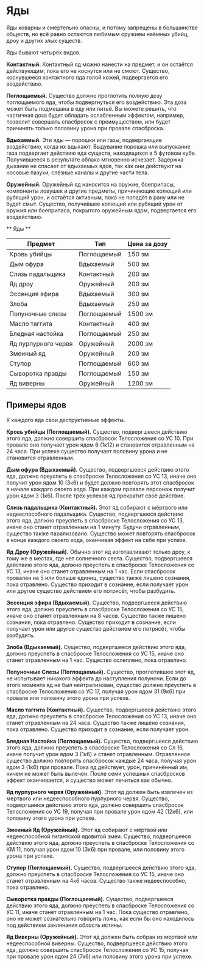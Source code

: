 # Яды

Яды коварны и смертельно опасны, и потому запрещены в большинстве обществ, но всё равно остаются любимым оружием наёмных убийц, дроу и других злых существ.

Яды бывают четырёх видов.

**Контактный.** Контактный яд можно нанести на предмет, и он остаётся действующим, пока его не коснутся или не смоют. Существо, коснувшееся контактного яда голой кожей, подвергается его воздействию.

**Поглощаемый.** Существо должно проглотить полную дозу поглощаемого яда, чтобы подвергнуться его воздействию. Эта доза может быть подмешана в еду или питьё.
Вы можете решить, что частичная доза будет обладать ослабленным эффектом, например, позволит совершать спасбросок с преимуществом, или будет причинять только половину урона при провале спасброска.

**Вдыхаемый.** Эти яды — порошки или газы, подвергающие воздействию, когда их вдыхают. Выдувание порошка или выпускание газа подвергает действию яда существ, находящихся в 5 футовом кубе. Получившееся в результате облако мгновенно исчезает. Задержка дыхание не спасает от вдыхаемых ядов, так как они действуют на носовые пазухи, слёзные каналы и другие части тела.

**Оружейный.** Оружейный яд наносится на оружие, боеприпасы, компоненты ловушек и другие предметы, причиняющие колющий или рубящий урон, и остаётся активным, пока не попадёт в рану или не будет смыт. Существо, получившее колющий или рубящий урон от оружия или боеприпаса, покрытого оружейным ядом, подвергается его воздействию.

** Яды **

| Предмет             | Тип         | Цена за дозу | 
|---------------------|-------------|--------------| 
| Кровь убийцы        | Поглощаемый | 150 зм       | 
| Дым офура           | Вдыхаемый   | 500 зм       | 
| Слизь падальщика    | Контактный  | 200 зм       | 
| Яд дроу             | Оружейный   | 200 зм       | 
| Эссенция эфира      | Вдыхаемый   | 300 зм       | 
| Злоба               | Вдыхаемый   | 250 зм       | 
| Полуночные слезы    | Поглощаемый | 1500 зм      | 
| Масло таггита       | Контактный  | 400 зм       | 
| Бледная настойка    | Поглощаемый | 250 зм       | 
| Яд пурпурного червя | Оружейный   | 2000 зм      | 
| Змеиный яд          | Оружейный   | 200 зм       | 
| Ступор              | Поглощаемый | 600 зм       | 
| Сыворотка правды    | Поглощаемый | 150 зм       | 
| Яд виверны          | Оружейный   | 1200 зм      |

## Примеры ядов

У каждого яда свои деструктивные эффекты.

**Кровь убийцы (Поглощаемый).** Существо, подвергшееся действию этого яда, должно совершить спасбросок Телосложения со УС 10. При провале оно получает урон ядом 6 (1к12) и становится отравленным на 24 часа. При успехе существо получает половину урона и не становится отравленным.

**Дым офура (Вдыхаемый).** Существо, подвергшееся действию этого яда, должно преуспеть в спасброске Телосложения со УС 13, иначе оно получит урон ядом 10 (3к6) и будет должно повторять этот спасбросок в начале каждого своего хода.
При каждом провале персонаж получит урон ядом 3 (1к6). После трёх успехов яд прекратит своё действие.

**Слизь падальщика (Контактный).** Этот яд собирают с мёртвого или недееспособного падальщика. Существо, подвергшееся действию этого яда, должно преуспеть в спасброске Телосложения со УС 13, иначе оно станет отравленным на 1 минуту. Будучи отравленным, существо также парализовано. Существо может повторять спасбросок в конце каждого своего хода, оканчивая эффект на себе при успехе.

**Яд Дроу (Оружейный).** Обычно этот яд изготавливают только дроу, к тому же в местах, где нет солнечного света. Существо, подвергшееся действию этого яда, должно преуспеть в спасброске Телосложения со УС 13, иначе оно станет отравленным на 1 час. Если спасбросок провален на 5 или больше единиц, существо также лишено сознания, пока отравлено. Существо приходит в сознание, если получает урон или другое существо действием его потрясёт, чтобы разбудить.

**Эссенция эфира (Вдыхаемый).** Существо, подвергшееся действию этого яда, должно преуспеть в спасброске Телосложения со УС 15, иначе оно станет отравленным на 8 часов. Существо также лишено сознания, пока отравлено. Существо приходит в сознание, если получает урон или другое существо действием его потрясёт, чтобы разбудить.

**Злоба (Вдыхаемый).** Существо, подвергшееся действию этого яда, должно преуспеть в спасброске Телосложения со УС 15, иначе оно станет отравленным на 1 час.
Существо ослеплено, пока отравлено.

**Полуночные Слезы (Поглощаемый).** Существо, проглотившее этот яд, не испытывает никакого эффекта до наступления полуночи. Если до этого момента яд не был нейтрализован, существо должно преуспеть в спасброске Телосложения со УС 17, получая урон ядом 31 (9к6) при провале или половину этого урона при успехе.

**Масло таггита (Контактный).** Существо, подвергшееся действию этого яда, должно преуспеть в спасброске Телосложения со УС 13, иначе оно станет отравленным на 24 часа. Существо также лишено сознания, пока отравлено. Существо приходит в сознание, если получает урон.

**Бледная Настойка (Поглощаемый).** Существо, подвергшееся действию этого яда, должно преуспеть в спасброске Телосложения со Сл 16, иначе получит урон ядом 3 (1к6) и станет отравленным. Отравленное существо должно повторять спасбросок каждые 24 часа, получая урон ядом 3 (1к6) при провале. Пока яд действует, урон, причинённый им, ничем не может быть вылечен. После семи успешных спасбросков эффект оканчивается, и существо может лечиться как обычно.

**Яд пурпурного червя (Оружейный).** Этот яд должен быть извлечен из мертвого или недееспособного пурпурного червя. Существо, подвергшееся действию этого яда, должно совершить спасбросок Телосложения со УС 19, получая при провале урон ядом 42 (12к6), или половину этого урона при успехе.

**Змеиный Яд (Оружейный).** Этот яд собирают с мёртвой или недееспособной гигантской ядовитой змеи. Существо, подвергшееся действию этого яда, должно преуспеть в спасброске Телосложения со КМ 11, получая урон ядом 10 (3к6) при провале, или половину этого урона при успехе.

**Ступор (Поглощаемый).** Существо, подвергшееся действию этого яда, должно преуспеть в спасброске Телосложения со УС 15, иначе оно станет отравленным на 4к6 часов. Существо также недееспособно, пока отравлено.

**Сыворотка правды (Поглощаемый).** Существо, подвергшееся действию этого яда, должно преуспеть в спасброске Телосложения со УС 11, иначе станет отравленным на 1 час. Пока существо отравлено, оно не может сознательно говорить ложь, как если бы оно находилось под действием заклинания *область истины*.

**Яд Виверны (Оружейный).** Этот яд должен быть собран из мертвой или недееспособной виверны. Существо, подвергшееся действию этого яда, должно совершить спасбросок Телосложения со УС 15, получая при провале урон ядом 24 (7к6) или половину этого урона при успехе.